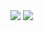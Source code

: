 

<img src="https://capsule-render.vercel.app/api?type=waving&color=auto&height=150&section=header&text=Jisu" />


<img src="https://capsule-render.vercel.app/api?type=waving&color=auto&height=150&section=footer" />
